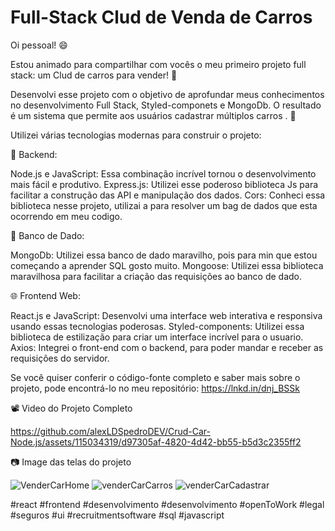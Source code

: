 # Full-Stack Clud de Venda de Carros

Oi pessoal! 😄

Estou animado para compartilhar com vocês o meu primeiro projeto full stack: um Clud de carros para vender! 🚗

Desenvolvi esse projeto com o objetivo de aprofundar meus conhecimentos no desenvolvimento Full Stack, Styled-componets e MongoDb. O resultado é um sistema que permite aos usuários cadastrar múltiplos carros . 🚀

Utilizei várias tecnologias modernas para construir o projeto:



🔧 Backend:

Node.js e JavaScript: Essa combinação incrível tornou o desenvolvimento mais fácil e produtivo.
Express.js: Utilizei esse poderoso biblioteca Js para facilitar a construção das API e manipulação dos dados.
Cors: Conheci essa biblioteca nesse projeto, utilizai a para resolver um bag de dados que esta ocorrendo em meu codigo.

🏦 Banco de Dado:

MongoDb: Utilizei essa banco de dado maravilho, pois para min que estou começando a aprender SQL gosto muito.
Mongoose: Utilizei essa biblioteca maravilhosa para facilitar a criação das requisições ao banco de dado.

🌐 Frontend Web:

React.js e JavaScript: Desenvolvi uma interface web interativa e responsiva usando essas tecnologias poderosas.
Styled-components: Utilizei essa biblioteca de estilização para criar um interface incrível para o usuario.
Axios: Integrei o front-end com o backend, para poder mandar e receber as requisições do servidor.

Se você quiser conferir o código-fonte completo e saber mais sobre o projeto, pode encontrá-lo no meu repositório: https://lnkd.in/dnj_BSSk

📽 Video do Projeto Completo

https://github.com/alexLDSpedroDEV/Crud-Car-Node.js/assets/115034319/d97305af-4820-4d42-bb55-b5d3c2355ff2


📷 Image das  telas do projeto

![VenderCarHome](https://github.com/alexLDSpedroDEV/Crud-Car-Node.js/assets/115034319/d9bd6093-e48e-43ef-b97a-323cd3427c8a)
![venderCarCarros](https://github.com/alexLDSpedroDEV/Crud-Car-Node.js/assets/115034319/fcf039c9-f210-4c11-8c76-d51de69c4a99)
![venderCarCadastrar](https://github.com/alexLDSpedroDEV/Crud-Car-Node.js/assets/115034319/d47280b1-9438-47d4-8337-9872e5e254f4)

#react 
#frontend
#desenvolvimento 
#desenvolvimento 
#openToWork
#legal  
#seguros #ui 
#recruitmentsoftware 
#sql
#javascript

